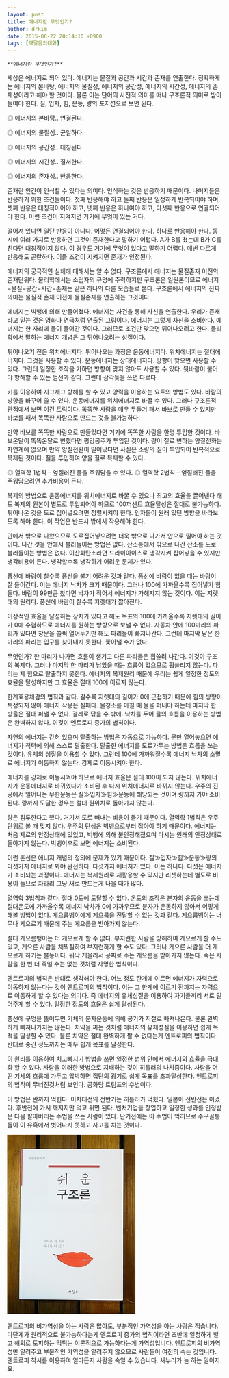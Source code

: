 ```yaml
---
layout: post
title: 에너지란 무엇인가?
author: drkim
date: 2015-08-22 20:14:10 +0900
tags: [깨달음의대화]
---
```

 

    **에너지란 무엇인가?**

  


세상은 에너지로 되어 있다. 에너지는 물질과 공간과 시간과 존재를 연출한다. 정확하게는 에너지의 본바탕, 에너지의 물질성, 에너지의 공간성, 에너지의 시간성, 에너지의 존재성이라고 해야 할 것이다. 물론 이는 단어의 사전적 의미를 떠나 구조론적 의미로 받아들여야 한다. 질, 입자, 힘, 운동, 량의 포지션으로 보면 된다. 

  


◎ 에너지의 본바탕.. 연결된다.  
      
◎ 에너지의 물질성.. 균일하다.  
      
◎ 에너지의 공간성.. 대칭된다.  
      
◎ 에너지의 시간성.. 질서한다.  
      
◎ 에너지의 존재성.. 반응한다. 

  


존재란 인간이 인식할 수 있다는 의미다. 인식하는 것은 반응하기 때문이다. 나머지들은 반응하기 위한 조건들이다. 첫째 반응해야 하고 둘째 반응은 일정하게 반복되어야 하며, 셋째 반응은 대칭적이어야 하고, 넷째 반응은 하나여야 하고, 다섯째 반응으로 연결되어야 한다. 이런 조건이 지켜지면 거기에 무엇이 있는 거다. 

  


떨어져 있다면 일단 반응이 아니다. 어떻든 연결되어야 한다. 하나로 반응해야 한다. 동시에 여러 가지로 반응하면 그것이 존재한다고 말하기 어렵다. A가 B를 쳤는데 B가 C를 친다면 대칭적이지 않다. 이 경우도 거기에 무엇이 있다고 말하기 어렵다. 매번 다르게 반응해도 곤란하다. 이들 조건이 지켜지면 존재가 인정된다. 

  


에너지의 궁극적인 실체에 대해서는 알 수 없다. 구조론에서 에너지는 물질존재 이전의 존재단위다. 물리학에서는 소립자의 규명에 주력하지만 구조론은 일원론이므로 에너지=물질=공간=시간=존재는 같은 하나의 다른 모습들로 본다. 구조론에서 에너지의 진짜 의미는 물질적 존재 이전에 물질존재를 연출하는 그것이다. 

  


에너지는 빅뱅에 의해 만들어졌다. 에너지는 사건을 통해 자신을 연출한다. 우리가 존재라고 믿는 것은 영화나 연극처럼 연출된 그림이다. 에너지는 그렇게 자신을 소비한다. 에너지는 한 자리에 둘이 들어간 것이다. 그러므로 조건만 맞으면 튀어나오려고 한다. 물리학에서 말하는 에너지 개념은 그 튀어나오려는 성질이다. 

  


튀어나오기 전은 위치에너지다. 튀어나오는 과정은 운동에너지다. 위치에너지는 절대에너지다. 그것을 사용할 수 있다. 운동에너지는 상대에너지다. 방향이 맞으면 사용할 수 있다. 그런데 일정한 조작을 가하면 방향이 맞지 않아도 사용할 수 있다. 뒷바람이 불어야 항해할 수 있는 범선과 같다. 그런데 삼각돛을 쓰면 다르다. 

  


키를 이용하여 지그재그 항해를 할 수 있고 양력을 이용하는 요트의 방법도 있다. 바람의 방향을 바꾸어 쓸 수 있다. 운동에너지를 위치에너지로 바꿀 수 있다. 그러나 구조론적 관점에서 보면 이건 트릭이다. 똑똑한 사람을 매우 두들겨 패서 바보로 만들 수 있지만 바보를 패서 똑똑한 사람으로 만드는 것을 불가능하다. 

  


만약 바보를 똑똑한 사람으로 만들었다면 거기에 똑똑한 사람을 한명 투입한 것이다. 바보온달이 똑똑온달로 변했다면 평강공주가 투입된 것이다. 량이 질로 변하는 양질전화는 자연계에 없으며 만약 양질전환이 일어났다면 사실은 소량의 질이 투입되어 반복적으로 복제된 것이다. 질을 투입하여 양을 질로 복제할 수 있다. 

  


◎ 열역학 1법칙 – 엎질러진 물을 주워담을 수 있다. ◎ 열역학 2법칙 – 엎질러진 물을 주워담으려면 추가비용이 든다. 

  


복제의 방법으로 운동에너지를 위치에너지로 바꿀 수 있으나 최고의 효율을 끌어낸다 해도 복제의 원본이 별도로 투입되어야 하므로 100퍼센트 효율달성은 절대로 불가능하다. 튀어나온 것을 도로 집어넣으려면 정렬시켜야 한다. 인자들이 원래 있던 방향을 바라보도록 해야 한다. 이 작업은 반드시 밖에서 작용해야 한다. 

  


안에서 밖으로 나왔으므로 도로집어넣으려면 더욱 밖으로 나가서 안으로 밀어야 하는 것이다. 나간 것을 안에서 불러들이는 방법은 없다. 산소통에서 밖으로 나간 산소를 도로 불러들이는 방법은 없다. 이산화탄소라면 드라이아이스로 냉각시켜 집어넣을 수 있지만 냉각비용이 든다. 냉각할수록 냉각하기 어려운 문제가 있다. 

  


풍선에 바람이 찰수록 풍선을 불기 어려운 것과 같다. 풍선에 바람이 없을 때는 바람이 잘 들어간다. 이는 에너지 낙차가 크기 때문이다. 그러나 100에 가까울수록 집어넣기 힘들다. 바람이 99만큼 찼다면 낙차가 적어서 에너지가 가해지지 않는 것이다. 이는 지렛대의 원리다. 풍선에 바람이 찰수록 지렛대가 짧아진다. 

  


이상적인 효율을 달성하는 장치가 있다고 해도 목표의 100에 가까울수록 지렛대의 길이가 0에 수렴하므로 에너지를 원하는 방향으로 보낼 수 없다. 자동차 안에 100마리의 파리가 있다면 창문을 쓸쩍 열어두기만 해도 파리들이 빠져나간다. 그런데 마지막 남은 한 마리의 파리는 입구를 찾아내지 못한다. 쫓아낼 수가 없다. 

  


무엇인가? 한 마리가 나가면 흐름이 생기고 다른 파리들은 휩쓸려 나간다. 이것이 구조의 복제다. 그러나 마지막 한 마리가 남았을 때는 흐름이 없으므로 휩쓸리지 않는다. 파리는 제 힘으로 탈출하지 못한다. 에너지의 복제원리 때문에 우리는 쉽게 일정한 정도의 효율을 달성하지만 그 효율은 절대 100에 이르지 않는다. 

  


한계효용체감의 법칙과 같다. 갈수록 지렛대의 길이가 0에 근접하기 때문에 힘의 방향이 특정되지 않아 에너지 작용은 실패다. 물청소를 마칠 때 물을 퍼내야 하는데 마지막 한 방울은 절대 퍼낼 수 없다. 걸레로 닦을 수 밖에. 낙차를 두어 물의 흐름을 이용하는 방법은 완벽하지 않다. 이것이 엔트로피 증가의 법칙이다. 

  


자연의 에너지는 갇혀 있으며 탈출하는 방법은 자동으로 가능하다. 문만 열어놓으면 에너지가 척력에 의해 스스로 탈출한다. 탈출한 에너지를 도로가두는 방법은 흐름을 쓰는 것이다. 유체의 성질을 이용할 수 있다. 그런데 100에 가까워질수록 에너지 낙차의 소멸로 에너지가 이동하지 않는다. 강제로 이동시켜야 한다. 

  


에너지를 강제로 이동시켜야 하므로 에너지 효율은 절대 100이 되지 않는다. 위치에너지가 운동에너지로 바뀌었다가 소비된 후 다시 위치에너지로 바뀌지 않는다. 우주의 진공에서 일어나는 무한운동은 질≫입자≫힘≫운동에 해당되는 것이며 량까지 가야 소비된다. 량까지 도달한 경우는 절대 원위치로 돌아가지 않는다. 

  


량은 침투한다고 했다. 거기서 도로 빼내는 비용이 들기 때문이다. 열역학 1법칙은 우주단위로 볼 때 맞지 않다. 우주의 탄생은 빅뱅으로부터 잡아야 하기 때문이다. 에너지는 처음 제로의 안정상태에 있었고, 빅뱅에 의해 불안정해졌으며 다시는 원래의 안정상태로 돌아가지 않는다. 빅뱅이후로 보면 에너지는 소비된다. 

  


이런 혼선은 에너지 개념의 정의에 문제가 있기 때문이다. 질≫입자≫힘≫운동≫량의 다섯가지 에너지로 봐야 완전하다. 다섯가지 에너지가 있다. 이는 하나다. 다섯은 에너지가 소비되는 과정이다. 에너지는 복제원리로 재활용할 수 있지만 리셋하는데 별도로 비용이 들므로 차라리 그냥 새로 만드는게 나을 때가 많다. 

  


열역학 3법칙과 같다. 절대 0도에 도달할 수 없다. 온도의 조작은 분자의 운동을 쓰는데 절대온도에 가까울수록 에너지 낙차가 0에 가까우므로 분자가 운동하지 않아서 어떻게 해볼 방법이 없다. 게으름뱅이에게 게으름을 전달할 수 없는 것과 같다. 게으름뱅이는 너무나 게으르기 때문에 주는 게으름을 받아가지 않는다. 

  


절대 게으름뱅이는 더 게으르게 할 수 없다. 부지런한 사람을 방해하여 게으르게 할 수도 있고, 게으른 사람을 채찍질하여 부지런하게 할 수도 있다. 그러나 게으른 사람을 더 게으르게 하기는 불능이다. 워낙 게을러서 공짜로 주는 게으름을 받아가지 않는다. 죽은 사람을 한 번 더 죽일 수는 없는 것처럼 자명한 법칙이다. 

  


엔트로피의 법칙은 반대로 생각해야 한다. 어느 정도 한계에 이르면 에너지가 자력으로 이동하지 않는다는 것이 엔트로피의 법칙이다. 이는 그 한계에 이르기 전까지는 자력으로 이동하게 할 수 있다는 의미다. 즉 에너지의 유체성질을 이용하여 자기들끼리 서로 밀어주게 할 수 있다. 일정한 정도의 효율은 쉽게 달성된다. 

  


풍선에 구멍을 뚫어두면 기체의 분자운동에 의해 공기가 저절로 빠져나온다. 물론 완벽하게 빠져나가지는 않는다. 치약을 짜는 것처럼 에너지의 유체성질을 이용하면 쉽게 목적을 달성할 수 있다. 물론 치약은 절대 완벽하게 짤 수 없다는게 엔트로피의 법칙이다. 반대로 중간 정도까지는 매우 쉽게 목표를 달성한다. 

  


이 원리를 이용하여 치고빠지기 방법을 쓰면 일정한 범위 안에서 에너지의 효율을 극대화 할 수 있다. 사람을 이러한 방법으로 지배하는 것이 히틀러의 나치즘이다. 사람을 어떤 기세의 흐름에 가두고 압박하면 집단의 광기로 쉽게 목표를 초과달성한다. 엔트로피의 법칙이 무너진것처럼 보인다. 공화당 트럼프의 수법이다. 

  


이 방법은 반까지 먹힌다. 이차대전의 전반기는 히틀러가 먹혔다. 일본이 전반전은 이겼다. 후반전에 가서 깨지지만 먹고 튀면 된다. 벤처기업을 창업하고 일정한 성과를 인정받은 다음 팔아버리는 수법을 쓰는 사람이 있다. 단기전에는 이 수법이 먹히므로 수구꼴통들이 이 유혹에서 벗어나지 못하고 사고를 치는 것이다. 

  



 ![](/files/attach/images/198/906/615/DSC01488.JPG) 

  


엔트로피의 비가역성을 아는 사람은 많아도, 부분적인 가역성을 아는 사람은 적습니다. 다단계가 원리적으로 불가능하다는게 엔트로피 증가의 법칙이라면 초반에 일정하게 벌고 해외로 도피하는 먹튀는 이론적으로 가능하다는게 가역성입니다. 엔트로피의 비가역성만 알려주고 부분적인 가역성을 알려주지 않으므로 사람들이 여전히 속는 것입니다. 엔트로피 착시를 이용하여 얼마든지 사람을 속일 수 있습니다. 새누리가 늘 하는 일이지요.